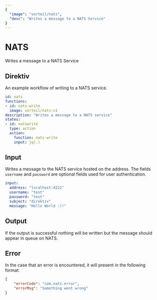```yaml
---
{
  "image": "vorteil/nats",
  "desc": "Writes a message to a NATS Service"
}
---
```


# NATS

Writes a message to a NATS Service

## Direktiv

An example workflow of writing to a NATS service.

```yaml
id: nats
functions:
- id: nats-write
  image: vorteil/nats:v1
description: "Writes a message to a NATS service"
states:
- id: natswrite
  type: action
  action:
    function: nats-write
    input: jq(.)
```

## Input

Writes a message to the NATS service hosted on the address. The fields `username` and `password` are optional fields used for user authentication.

```yaml
input:
  address: "localhost:4222"
  username: "test"
  password: "test"
  subject: "direktiv"
  message: "Hello World :)!"
```


## Output

If the output is successful nothing will be written but the message should appear in queue on NATS.

## Error

In the case that an error is encountered, it will present in the following format:

```json
{
    "errorCode": "com.nats.error",
    "errorMsg": "Something went wrong"
}
```

